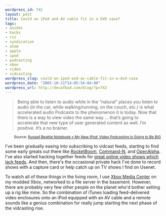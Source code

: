 ```yaml
--- 
wordpress_id: 742
layout: post
title: Could an iPod and AV cable fit in a DVD case?
tags: 
- asides
- hacks
- rss
- syndication
- atom
- apple
- ipod
- podcasting
- xbox
- video
- vidcasting
wordpress_slug: could-an-ipod-and-av-cable-fit-in-a-dvd-case
wordpress_date: "2005-10-21T14:05:54-04:00"
wordpress_url: http://decafbad.com/blog/?p=742
---
```

<blockquote cite="http://www.russellbeattie.com/notebook/1008657.html">Being able to listen to audio while in the “natural” places you listen to audio (in the car, while walking/running, on the couch, etc.) is what accelerated audio Podcasts to the phenomenon it is today.  Now that there is a way to view video the same way ... that’s going to accelerate that new type of user generated content as well. I’m positive. It’s a no brainer.</blockquote>
<small style="text-align:right; display:block">Source: <a href="http://www.russellbeattie.com/notebook/1008657.html">Russell Beattie Notebook » My New iPod: Video Podcasting Is Going to Be BIG</a></small>

I've been gradually easing into subscribing to vidcast feeds, starting to find some early greats out there like [RocketBoom][rb], [Command-N][cn], and [OpenAlpha][oa].  I've also started hacking together feeds for [great online video shows which lack feeds][shows].  And then, there's the occasional private hack I've done to record shows with a capture card or help catch up on TV shows I find on Usenet.  

To watch all of these things in the living room, I use [Xbox Media Center][xbmc] on my modded Xbox, networked to a file server in the basement.  However, there are probably very few other people on the planet who'd bother setting up a rig like mine.  So the combination of iTunes loading feed-delivered video enclosures onto an iPod equipped with an AV cable and a remote sounds like a genius combination for really jump starting the next phase of the vidcasting rise.

<!-- tags: apple ipod video syndication rss atom podcasting vidcasting hacks xbox -->

[xbmc]: http://www.xboxmediacenter.com/
[rb]: http://www.rocketboom.com/vlog/
[cn]: http://www.commandn.net/
[oa]: http://openalpha.tv
[shows]: http://decafbad.com/blog/2005/10/13/internet-tv-wheres-the-feed
